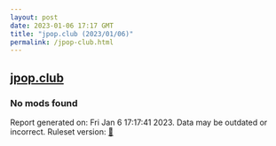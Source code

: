 ```yaml
---
layout: post
date: 2023-01-06 17:17 GMT
title: "jpop.club (2023/01/06)"
permalink: /jpop-club.html
---
```



## [jpop.club](https://jpop.club)

### No mods found

Report generated on: Fri Jan  6 17:17:41 2023. Data may be outdated or incorrect.
Ruleset version: [🏀](/version-basketball)

